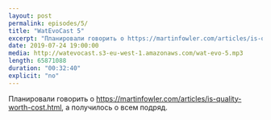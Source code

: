 ```yaml
---
layout: post
permalink: episodes/5/
title: "WatEvoCast 5"
excerpt: "Планировали говорить о https://martinfowler.com/articles/is-quality-worth-cost.html, а получилось о всем подряд."
date: 2019-07-24 19:00:00
media: http://watevocast.s3-eu-west-1.amazonaws.com/wat-evo-5.mp3
length: 65871088
duration: "00:32:40"
explicit: "no"
---
```


Планировали говорить о https://martinfowler.com/articles/is-quality-worth-cost.html, а получилось о всем подряд.
